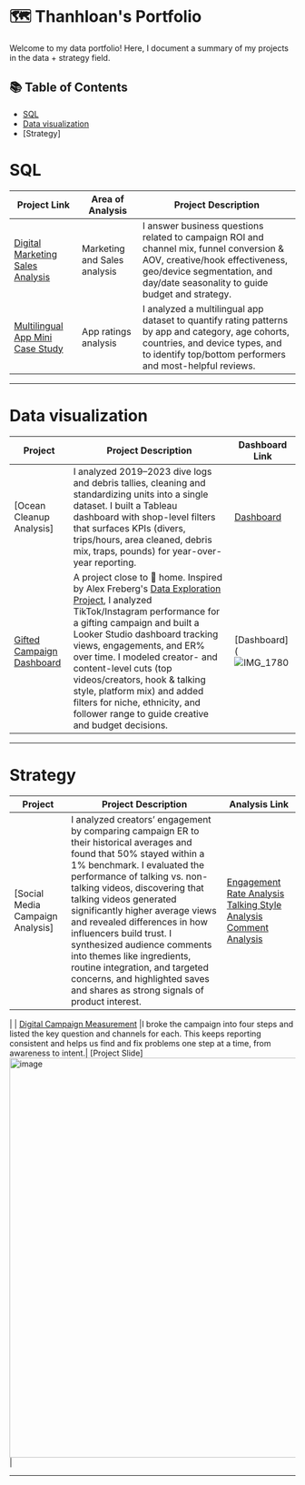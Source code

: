 # 🗺 Thanhloan's Portfolio

Welcome to my data portfolio! Here, I document a summary of my projects in the data + strategy field. 

## 📚 Table of Contents
- [SQL](#sql)
- [Data visualization](#tableau)
- [Strategy]

# SQL

| Project Link | Area of Analysis | Project Description | 
|---|---|---|
| [Digital Marketing Sales Analysis](https://github.com/thanhloantran005/SQL-Case-Studies/blob/main/Digital%20Marketing%20Sales%20Analysis.md) | Marketing and Sales analysis | I answer business questions related to campaign ROI and channel mix, funnel conversion & AOV, creative/hook effectiveness, geo/device segmentation, and day/date seasonality to guide budget and strategy. |  
| [Multilingual App Mini Case Study](https://github.com/katiehuangx/Covid-19-and-Impact-on-Malaysia-stock-market) | App ratings analysis | I analyzed a multilingual app dataset to quantify rating patterns by app and category, age cohorts, countries, and device types, and to identify top/bottom performers and most-helpful reviews. |  

***

# Data visualization

| Project | Project Description | Dashboard Link |
|---|---|---|
| [Ocean Cleanup Analysis]| I analyzed 2019–2023 dive logs and debris tallies, cleaning and standardizing units into a single dataset. I built a Tableau dashboard with shop-level filters that surfaces KPIs (divers, trips/hours, area cleaned, debris mix, traps, pounds) for year-over-year reporting.| [Dashboard](https://public.tableau.com/app/profile/thanhloan.tran/viz/CourtneysDashboard2/Dashboard1) |
| [Gifted Campaign Dashboard](https://github.com/katiehuangx/Covid-19-and-Impact-on-Malaysia-stock-market) | A project close to 🏡 home. Inspired by Alex Freberg's [Data Exploration Project](https://www.youtube.com/watch?v=qfyynHBFOsM&list=PLUaB-1hjhk8H48Pj32z4GZgGWyylqv85f&index=1), I analyzed TikTok/Instagram performance for a gifting campaign and built a Looker Studio dashboard tracking views, engagements, and ER% over time. I modeled creator- and content-level cuts (top videos/creators, hook & talking style, platform mix) and added filters for niche, ethnicity, and follower range to guide creative and budget decisions. | [Dashboard](![IMG_1780](https://github.com/user-attachments/assets/57b78508-2405-4f03-9d0d-0ccb32e08716)|


***

# Strategy

| Project | Project Description | Analysis Link |
|---|---|---|
| [Social Media Campaign Analysis] | I analyzed creators’ engagement by comparing campaign ER to their historical averages and found that 50% stayed within a 1% benchmark. I evaluated the performance of talking vs. non-talking videos, discovering that talking videos generated significantly higher average views and revealed differences in how influencers build trust. I synthesized audience comments into themes like ingredients, routine integration, and targeted concerns, and highlighted saves and shares as strong signals of product interest. | [Engagement Rate Analysis](<img width="1263" height="643" alt="image" src="https://github.com/user-attachments/assets/f2e2dca6-3e42-493d-8086-383da090089a" />) [Talking Style Analysis](<img width="1269" height="643" alt="image" src="https://github.com/user-attachments/assets/1e08e78d-6efe-4737-8868-751e06e0af51" />) [Comment Analysis](<img width="1269" height="643" alt="image" src="https://github.com/user-attachments/assets/1e08e78d-6efe-4737-8868-751e06e0af51" />) 
 |
| [Digital Campaign Measurement](https://github.com/katiehuangx/Covid-19-and-Impact-on-Malaysia-stock-market) |I broke the campaign into four steps and listed the key question and channels for each. This keeps reporting consistent and helps us find and fix problems one step at a time, from awareness to intent.| [Project Slide] <img width="1255" height="703" alt="image" src="https://github.com/user-attachments/assets/1afd3f6d-4c85-4d2d-a033-d461d00f7c20" />
|

***


